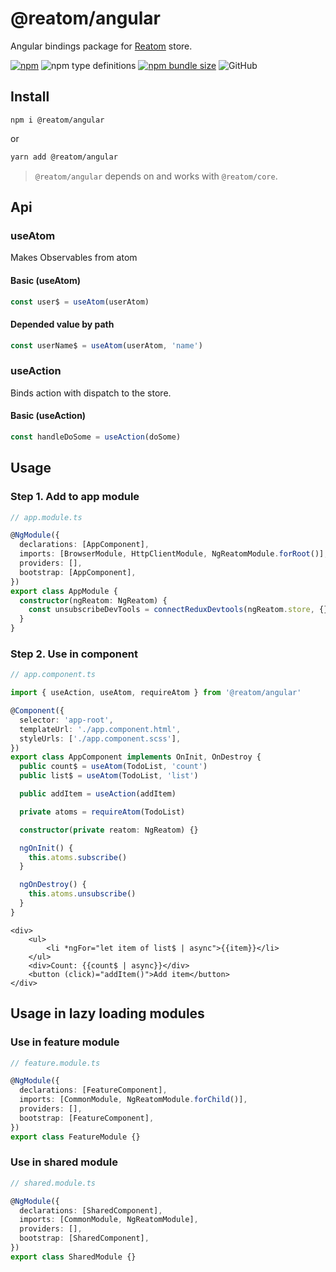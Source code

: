 # @reatom/angular

Angular bindings package for [Reatom](https://github.com/artalar/reatom) store.

[![npm](https://img.shields.io/npm/v/@reatom/angular?style=flat-square)](https://www.npmjs.com/package/@reatom/angular)
![npm type definitions](https://img.shields.io/npm/types/@reatom/angular?style=flat-square)
[![npm bundle size](https://img.shields.io/bundlephobia/minzip/@reatom/angular?style=flat-square)](https://bundlephobia.com/result?p=@reatom/angular)
![GitHub](https://img.shields.io/github/license/artalar/reatom?style=flat-square)

## Install

```
npm i @reatom/angular
```

or

```sh
yarn add @reatom/angular
```

> `@reatom/angular` depends on and works with `@reatom/core`.

## Api

### useAtom

Makes Observables from atom

#### Basic (useAtom)

```ts
const user$ = useAtom(userAtom)
```

#### Depended value by path

```ts
const userName$ = useAtom(userAtom, 'name')
```

### useAction

Binds action with dispatch to the store.

#### Basic (useAction)

```ts
const handleDoSome = useAction(doSome)
```

## Usage

### Step 1. Add to app module

```ts
// app.module.ts

@NgModule({
  declarations: [AppComponent],
  imports: [BrowserModule, HttpClientModule, NgReatomModule.forRoot()],
  providers: [],
  bootstrap: [AppComponent],
})
export class AppModule {
  constructor(ngReatom: NgReatom) {
    const unsubscribeDevTools = connectReduxDevtools(ngReatom.store, {})
  }
}
```

### Step 2. Use in component

```ts
// app.component.ts

import { useAction, useAtom, requireAtom } from '@reatom/angular'

@Component({
  selector: 'app-root',
  templateUrl: './app.component.html',
  styleUrls: ['./app.component.scss'],
})
export class AppComponent implements OnInit, OnDestroy {
  public count$ = useAtom(TodoList, 'count')
  public list$ = useAtom(TodoList, 'list')

  public addItem = useAction(addItem)

  private atoms = requireAtom(TodoList)

  constructor(private reatom: NgReatom) {}

  ngOnInit() {
    this.atoms.subscribe()
  }

  ngOnDestroy() {
    this.atoms.unsubscribe()
  }
}
```

```angular2html
<div>
    <ul>
        <li *ngFor="let item of list$ | async">{{item}}</li>
    </ul>
    <div>Count: {{count$ | async}}</div>
    <button (click)="addItem()">Add item</button>
</div>
```

## Usage in lazy loading modules

### Use in feature module

```ts
// feature.module.ts

@NgModule({
  declarations: [FeatureComponent],
  imports: [CommonModule, NgReatomModule.forChild()],
  providers: [],
  bootstrap: [FeatureComponent],
})
export class FeatureModule {}
```

### Use in shared module

```ts
// shared.module.ts

@NgModule({
  declarations: [SharedComponent],
  imports: [CommonModule, NgReatomModule],
  providers: [],
  bootstrap: [SharedComponent],
})
export class SharedModule {}
```
